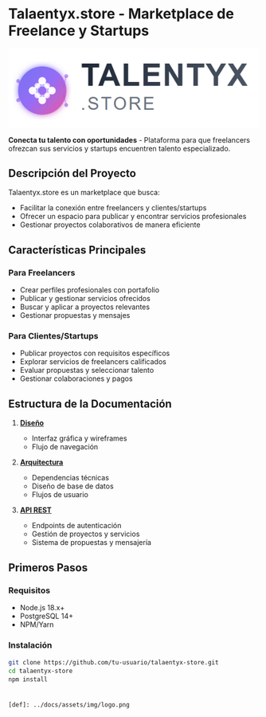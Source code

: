# Talaentyx.store - Marketplace de Freelance y Startups

![Talaentyx.store Logo](./assets/img/logo.png)<!-- Añade tu logo si lo tienes -->

**Conecta tu talento con oportunidades** - Plataforma para que freelancers ofrezcan sus servicios y startups encuentren talento especializado.

## Descripción del Proyecto

Talaentyx.store es un marketplace que busca:
- Facilitar la conexión entre freelancers y clientes/startups
- Ofrecer un espacio para publicar y encontrar servicios profesionales
- Gestionar proyectos colaborativos de manera eficiente

## Características Principales

### Para Freelancers
- Crear perfiles profesionales con portafolio
- Publicar y gestionar servicios ofrecidos
- Buscar y aplicar a proyectos relevantes
- Gestionar propuestas y mensajes

### Para Clientes/Startups
- Publicar proyectos con requisitos específicos
- Explorar servicios de freelancers calificados
- Evaluar propuestas y seleccionar talento
- Gestionar colaboraciones y pagos

## Estructura de la Documentación

1. **[Diseño](diseno/interfaz.md)**
   - Interfaz gráfica y wireframes
   - Flujo de navegación

2. **[Arquitectura](arquitectura/dependencias.md)**
   - Dependencias técnicas
   - Diseño de base de datos
   - Flujos de usuario

3. **[API REST](api/autenticacion.md)**
   - Endpoints de autenticación
   - Gestión de proyectos y servicios
   - Sistema de propuestas y mensajería

## Primeros Pasos

### Requisitos
- Node.js 18.x+
- PostgreSQL 14+
- NPM/Yarn

### Instalación
```bash
git clone https://github.com/tu-usuario/talaentyx-store.git
cd talaentyx-store
npm install


[def]: ../docs/assets/img/logo.png